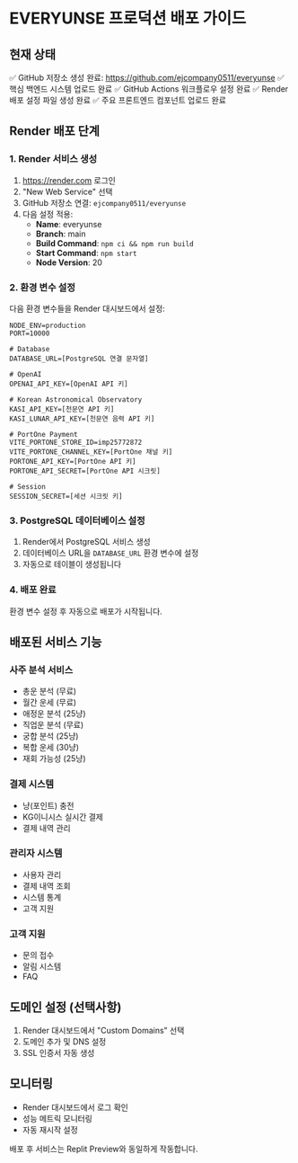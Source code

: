 # EVERYUNSE 프로덕션 배포 가이드

## 현재 상태
✅ GitHub 저장소 생성 완료: https://github.com/ejcompany0511/everyunse
✅ 핵심 백엔드 시스템 업로드 완료
✅ GitHub Actions 워크플로우 설정 완료
✅ Render 배포 설정 파일 생성 완료
✅ 주요 프론트엔드 컴포넌트 업로드 완료

## Render 배포 단계

### 1. Render 서비스 생성
1. https://render.com 로그인
2. "New Web Service" 선택
3. GitHub 저장소 연결: `ejcompany0511/everyunse`
4. 다음 설정 적용:
   - **Name**: everyunse
   - **Branch**: main
   - **Build Command**: `npm ci && npm run build`
   - **Start Command**: `npm start`
   - **Node Version**: 20

### 2. 환경 변수 설정
다음 환경 변수들을 Render 대시보드에서 설정:

```
NODE_ENV=production
PORT=10000

# Database
DATABASE_URL=[PostgreSQL 연결 문자열]

# OpenAI
OPENAI_API_KEY=[OpenAI API 키]

# Korean Astronomical Observatory
KASI_API_KEY=[천문연 API 키]
KASI_LUNAR_API_KEY=[천문연 음력 API 키]

# PortOne Payment
VITE_PORTONE_STORE_ID=imp25772872
VITE_PORTONE_CHANNEL_KEY=[PortOne 채널 키]
PORTONE_API_KEY=[PortOne API 키]
PORTONE_API_SECRET=[PortOne API 시크릿]

# Session
SESSION_SECRET=[세션 시크릿 키]
```

### 3. PostgreSQL 데이터베이스 설정
1. Render에서 PostgreSQL 서비스 생성
2. 데이터베이스 URL을 `DATABASE_URL` 환경 변수에 설정
3. 자동으로 테이블이 생성됩니다

### 4. 배포 완료
환경 변수 설정 후 자동으로 배포가 시작됩니다.

## 배포된 서비스 기능

### 사주 분석 서비스
- 총운 분석 (무료)
- 월간 운세 (무료)
- 애정운 분석 (25냥)
- 직업운 분석 (무료)
- 궁합 분석 (25냥)
- 복합 운세 (30냥)
- 재회 가능성 (25냥)

### 결제 시스템
- 냥(포인트) 충전
- KG이니시스 실시간 결제
- 결제 내역 관리

### 관리자 시스템
- 사용자 관리
- 결제 내역 조회
- 시스템 통계
- 고객 지원

### 고객 지원
- 문의 접수
- 알림 시스템
- FAQ

## 도메인 설정 (선택사항)
1. Render 대시보드에서 "Custom Domains" 선택
2. 도메인 추가 및 DNS 설정
3. SSL 인증서 자동 생성

## 모니터링
- Render 대시보드에서 로그 확인
- 성능 메트릭 모니터링
- 자동 재시작 설정

배포 후 서비스는 Replit Preview와 동일하게 작동합니다.